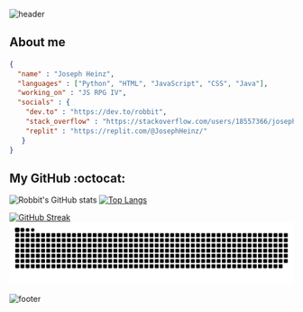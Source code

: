 ![header](https://capsule-render.vercel.app/api?type=waving&text=Hi!&color=0:0099ff,100:009999&desc=Welcome%20to%20my%20profile!&descAlignY=85&fontColor=FFFFFF)

## About me
```json
{
  "name" : "Joseph Heinz",
  "languages" : ["Python", "HTML", "JavaScript", "CSS", "Java"],
  "working_on" : "JS RPG IV",
  "socials" : {
    "dev.to" : "https://dev.to/robbit",
    "stack_overflow" : "https://stackoverflow.com/users/18557366/joseph-heinz",
    "replit" : "https://replit.com/@JosephHeinz/"
   }
}
```

## My GitHub :octocat:
![Robbit's GitHub stats](https://github-readme-stats.vercel.app/api?username=Robbit2&theme=github_dark&show_icons=true&hide=contribs) [![Top Langs](https://github-readme-stats.vercel.app/api/top-langs/?username=Robbit2&layout=compact&theme=github_dark)](https://github.com/anuraghazra/github-readme-stats)

[![GitHub Streak](https://streak-stats.demolab.com?user=Robbit2&theme=nord&hide_border=true&fire=335BFFEE)](https://git.io/streak-stats)
![Snake animation](https://github.com/Robbit2/Robbit2/blob/output/github-contribution-grid-snake.svg)

![footer](https://capsule-render.vercel.app/api?type=waving&color=0:009999,100:0099ff&fontColor=FFFFFF&section=footer&reversal=true)
